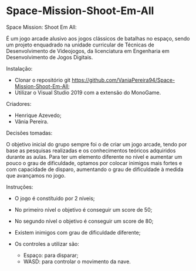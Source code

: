 # Space-Mission-Shoot-Em-All

Space Mission: Shoot Em All:

É um jogo arcade alusivo aos jogos clássicos de batalhas no espaço, sendo um projeto enquadrado na unidade curricular de Técnicas de Desenvolvimento de Videojogos, da licenciatura em Engenharia em Desenvolvimento de Jogos Digitais.

Instalação:

- Clonar o repositório git https://github.com/VaniaPereira94/Space-Mission-Shoot-Em-All;
- Utilizar o Visual Studio 2019 com a extensão do MonoGame.


Criadores:

- Henrique Azevedo;
- Vânia Pereira.

Decisões tomadas:

O objetivo inicial do grupo sempre foi o de criar um jogo arcade, tendo por base as pesquisas realizadas e os conhecimentos teóricos adquiridos durante as aulas.
Para ter um elemento diferente no nível e aumentar um pouco o grau de dificuldade, optamos por colocar inimigos mais fortes e com capacidade de disparo, aumentando o grau de dificuldade à medida que avançamos no jogo.


Instruções:

- O jogo é constítuido por 2 níveis;
- No primeiro nível o objetivo é conseguir um score de 50;
- No segundo nível o objetivo é conseguir um score de 80;
- Existem inimigos com grau de dificuldade diferente;
- Os controles a utilizar são: 

   - Espaço: para disparar;
   - WASD: para controlar o movimento da nave.
